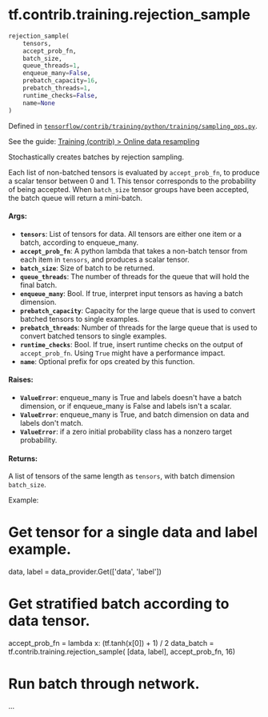 <div itemscope itemtype="http://developers.google.com/ReferenceObject">
<meta itemprop="name" content="tf.contrib.training.rejection_sample" />
</div>

# tf.contrib.training.rejection_sample

``` python
rejection_sample(
    tensors,
    accept_prob_fn,
    batch_size,
    queue_threads=1,
    enqueue_many=False,
    prebatch_capacity=16,
    prebatch_threads=1,
    runtime_checks=False,
    name=None
)
```



Defined in [`tensorflow/contrib/training/python/training/sampling_ops.py`](https://www.tensorflow.org/code/tensorflow/contrib/training/python/training/sampling_ops.py).

See the guide: [Training (contrib) > Online data resampling](../../../../../api_guides/python/contrib.training.md#Online_data_resampling)

Stochastically creates batches by rejection sampling.

Each list of non-batched tensors is evaluated by `accept_prob_fn`, to produce
a scalar tensor between 0 and 1. This tensor corresponds to the probability of
being accepted. When `batch_size` tensor groups have been accepted, the batch
queue will return a mini-batch.

#### Args:

* <b>`tensors`</b>: List of tensors for data. All tensors are either one item or a
      batch, according to enqueue_many.
* <b>`accept_prob_fn`</b>: A python lambda that takes a non-batch tensor from each
      item in `tensors`, and produces a scalar tensor.
* <b>`batch_size`</b>: Size of batch to be returned.
* <b>`queue_threads`</b>: The number of threads for the queue that will hold the final
    batch.
* <b>`enqueue_many`</b>: Bool. If true, interpret input tensors as having a batch
      dimension.
* <b>`prebatch_capacity`</b>: Capacity for the large queue that is used to convert
    batched tensors to single examples.
* <b>`prebatch_threads`</b>: Number of threads for the large queue that is used to
    convert batched tensors to single examples.
* <b>`runtime_checks`</b>: Bool. If true, insert runtime checks on the output of
      `accept_prob_fn`. Using `True` might have a performance impact.
* <b>`name`</b>: Optional prefix for ops created by this function.

#### Raises:

* <b>`ValueError`</b>: enqueue_many is True and labels doesn't have a batch
      dimension, or if enqueue_many is False and labels isn't a scalar.
* <b>`ValueError`</b>: enqueue_many is True, and batch dimension on data and labels
      don't match.
* <b>`ValueError`</b>: if a zero initial probability class has a nonzero target
      probability.

#### Returns:

  A list of tensors of the same length as `tensors`, with batch dimension
  `batch_size`.

Example:
  # Get tensor for a single data and label example.
  data, label = data_provider.Get(['data', 'label'])

  # Get stratified batch according to data tensor.
  accept_prob_fn = lambda x: (tf.tanh(x[0]) + 1) / 2
  data_batch = tf.contrib.training.rejection_sample(
      [data, label], accept_prob_fn, 16)

  # Run batch through network.
  ...